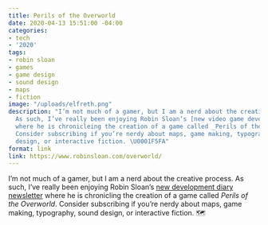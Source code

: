 ```yaml
---
title: Perils of the Overworld
date: 2020-04-13 15:51:00 -04:00
categories:
- tech
- '2020'
tags:
- robin sloan
- games
- game design
- sound design
- maps
- fiction
image: "/uploads/elfreth.png"
description: "I’m not much of a gamer, but I am a nerd about the creative process.
  As such, I’ve really been enjoying Robin Sloan’s [new video game development newsletter](https://www.robinsloan.com/overworld/)
  where he is chronicleing the creation of a game called _Perils of the Overworld_.
  Consider subscribing if you’re nerdy about maps, game making, typography, sound
  design, or interactive fiction. \U0001F5FA"
format: link
link: https://www.robinsloan.com/overworld/
---
```


I’m not much of a gamer, but I am a nerd about the creative process. As such, I’ve really been enjoying Robin Sloan’s [new development diary newsletter](https://www.robinsloan.com/overworld/) where he is chronicling the creation of a game called _Perils of the Overworld_. Consider subscribing if you’re nerdy about maps, game making, typography, sound design, or interactive fiction. 🗺
